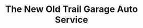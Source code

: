 ---
title: "The New Old Trail Garage Auto Service"
url: /santa-fe/the-new-old-trail-garage-auto-service/
shop: Autowerkstatt
---